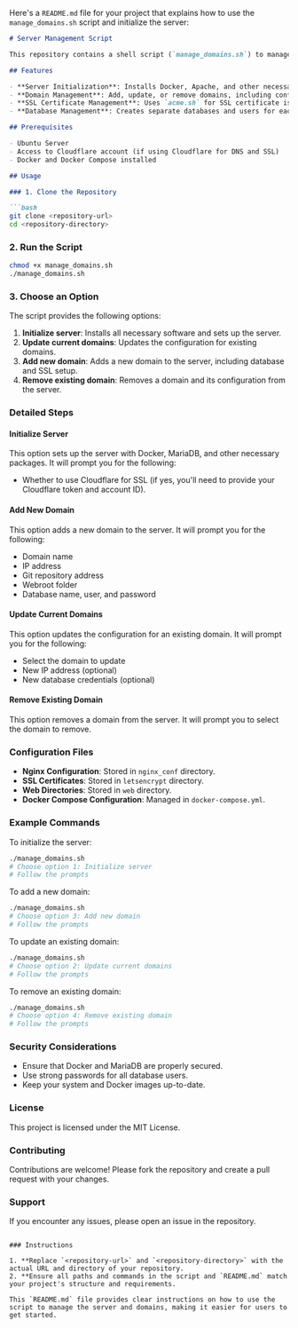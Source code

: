 Here's a `README.md` file for your project that explains how to use the `manage_domains.sh` script and initialize the server:

```markdown
# Server Management Script

This repository contains a shell script (`manage_domains.sh`) to manage a web server running multiple websites. The script can initialize the server, update current domains, add new domains, or remove existing domains. All websites are served by Apache and use Nginx as a reverse proxy, with Docker for container management.

## Features

- **Server Initialization**: Installs Docker, Apache, and other necessary packages. Sets up MariaDB and phpMyAdmin.
- **Domain Management**: Add, update, or remove domains, including configuration for Nginx and Docker.
- **SSL Certificate Management**: Uses `acme.sh` for SSL certificate issuance and renewal, with optional Cloudflare DNS integration.
- **Database Management**: Creates separate databases and users for each domain.

## Prerequisites

- Ubuntu Server
- Access to Cloudflare account (if using Cloudflare for DNS and SSL)
- Docker and Docker Compose installed

## Usage

### 1. Clone the Repository

```bash
git clone <repository-url>
cd <repository-directory>
```

### 2. Run the Script

```bash
chmod +x manage_domains.sh
./manage_domains.sh
```

### 3. Choose an Option

The script provides the following options:

1. **Initialize server**: Installs all necessary software and sets up the server.
2. **Update current domains**: Updates the configuration for existing domains.
3. **Add new domain**: Adds a new domain to the server, including database and SSL setup.
4. **Remove existing domain**: Removes a domain and its configuration from the server.

### Detailed Steps

#### Initialize Server

This option sets up the server with Docker, MariaDB, and other necessary packages. It will prompt you for the following:
- Whether to use Cloudflare for SSL (if yes, you'll need to provide your Cloudflare token and account ID).

#### Add New Domain

This option adds a new domain to the server. It will prompt you for the following:
- Domain name
- IP address
- Git repository address
- Webroot folder
- Database name, user, and password

#### Update Current Domains

This option updates the configuration for an existing domain. It will prompt you for the following:
- Select the domain to update
- New IP address (optional)
- New database credentials (optional)

#### Remove Existing Domain

This option removes a domain from the server. It will prompt you to select the domain to remove.

### Configuration Files

- **Nginx Configuration**: Stored in `nginx_conf` directory.
- **SSL Certificates**: Stored in `letsencrypt` directory.
- **Web Directories**: Stored in `web` directory.
- **Docker Compose Configuration**: Managed in `docker-compose.yml`.

### Example Commands

To initialize the server:

```bash
./manage_domains.sh
# Choose option 1: Initialize server
# Follow the prompts
```

To add a new domain:

```bash
./manage_domains.sh
# Choose option 3: Add new domain
# Follow the prompts
```

To update an existing domain:

```bash
./manage_domains.sh
# Choose option 2: Update current domains
# Follow the prompts
```

To remove an existing domain:

```bash
./manage_domains.sh
# Choose option 4: Remove existing domain
# Follow the prompts
```

### Security Considerations

- Ensure that Docker and MariaDB are properly secured.
- Use strong passwords for all database users.
- Keep your system and Docker images up-to-date.

### License

This project is licensed under the MIT License.

### Contributing

Contributions are welcome! Please fork the repository and create a pull request with your changes.

### Support

If you encounter any issues, please open an issue in the repository.

```

### Instructions

1. **Replace `<repository-url>` and `<repository-directory>` with the actual URL and directory of your repository.
2. **Ensure all paths and commands in the script and `README.md` match your project's structure and requirements.

This `README.md` file provides clear instructions on how to use the script to manage the server and domains, making it easier for users to get started.
